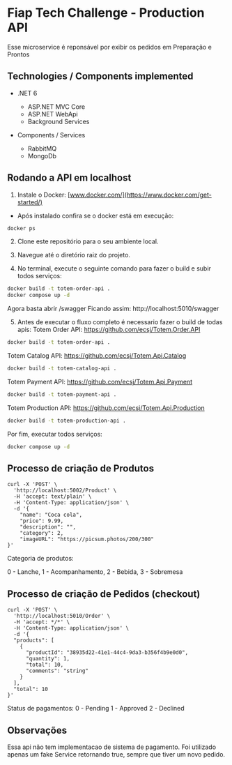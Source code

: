 # Fiap Tech Challenge - Production API
Esse microservice é reponsável por exibir os pedidos em Preparação e Prontos

## Technologies / Components implemented

- .NET 6
    - ASP.NET MVC Core
    - ASP.NET WebApi 
    - Background Services

- Components / Services
    - RabbitMQ
    - MongoDb


## Rodando a API em localhost
1. Instale o Docker: [www.docker.com/](https://www.docker.com/get-started/)
- Após instalado confira se o docker está em execução:

 ```sh
docker ps
 ```

2. Clone este repositório para o seu ambiente local.

3. Navegue até o diretório raiz do projeto.

4. No terminal, execute o seguinte comando para fazer o build e subir todos serviços:

 ```sh
docker build -t totem-order-api .
docker compose up -d
 ```

Agora basta abrir /swagger
Ficando assim: http://localhost:5010/swagger

5. Antes de executar o fluxo completo é necessario fazer o build de todas apis:
Totem Order API: https://github.com/ecsj/Totem.Order.API
 ```sh
docker build -t totem-order-api .
 ```
Totem Catalog API: https://github.com/ecsj/Totem.Api.Catalog
 ```sh
docker build -t totem-catalog-api .
 ```
Totem Payment API: https://github.com/ecsj/Totem.Api.Payment
 ```sh
docker build -t totem-payment-api .
 ```
Totem Production API: https://github.com/ecsj/Totem.Api.Production
 ```sh
docker build -t totem-production-api .
 ```

Por fim, executar todos serviços:

 ```sh
docker compose up -d
 ```

## Processo de criação de Produtos


```
curl -X 'POST' \
  'http://localhost:5002/Product' \
  -H 'accept: text/plain' \
  -H 'Content-Type: application/json' \
  -d '{
    "name": "Coca cola",
    "price": 9.99,
    "description": "",
    "category": 2,
    "imageURL": "https://picsum.photos/200/300"
}'
```


Categoria de produtos:

0 - Lanche,
1 - Acompanhamento,
2 - Bebida,
3 - Sobremesa

## Processo de criação de Pedidos (checkout)


```
curl -X 'POST' \
  'http://localhost:5010/Order' \
  -H 'accept: */*' \
  -H 'Content-Type: application/json' \
  -d '{
  "products": [
    {
      "productId": "38935d22-41e1-44c4-9da3-b356f4b9e0d0",
      "quantity": 1,
      "total": 10,
      "comments": "string"
    }
  ],
  "total": 10
}'
```


Status de pagamentos:
0 - Pending
1 - Approved
2 - Declined



## Observações

Essa api não tem implementacao de sistema de pagamento.
Foi utilizado apenas um fake Service retornando true, sempre que tiver um novo pedido.


